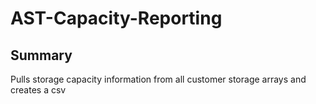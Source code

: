 # AST-Capacity-Reporting

## Summary

Pulls storage capacity information from all customer storage arrays and creates a csv

